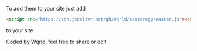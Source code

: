 To add them to your site just add 
```html
<script src="https://cdn.jsdelivr.net/gh/Wqrld/easteregg/easter.js"></script>
```
to your site

Coded by Wqrld, feel free to share or edit
